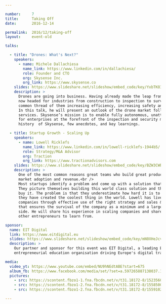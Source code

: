 ```yaml
---

number:     7
title:      Taking Off
date:       2016-12-14

permalink:  2016/12/taking-off
layout:     event-old

talks:

  - title: "Drones: What's Next?"
    speakers:
      - name: Michele Dallachiesa
        name_link: https://www.linkedin.com/in/dallachiesa/
        role: Founder and CTO
        org: Skysense Inc.
        org_link: https://www.skysense.co
    slides: https://www.slideshare.net/slideshow/embed_code/key/YxbTKOIBPveBf
    description: >
      Drones are going into business. Having already made the leap from military to consumer use, they are
      now headed for industries from construction to inspection to surveillance. Nevertheless, there is the
      common thread of them increasing efficiency, increasing safety and doing so at lower costs.<br />
      In this talk, he will present an outlook of the drone market followed by an introduction to Skysense's
      services. Skysense’s mission is to enable fully autonomous, unattended and persistent drone missions
      for enterprises at the forefront of the inspection and security markets. He will conclude with a brief
      history  of Skysense, few anecdotes, and key learnings.

  - title: Startup Growth - Scaling Up
    speakers:
      - name: Lowell Ricklefs
        name_link: https://www.linkedin.com/in/lowell-ricklefs-1944b5/
        role: Strategy/M&A Advisor
        org: Traction
        org_link: https://www.tractionadvisors.com
    slides: https://www.slideshare.net/slideshow/embed_code/key/BZW3CWBX50Uqaj
    description: >
      One of the most common reasons great teams who build great products fail is their inability to drive
      market adoption and revenue.<br />
      Most startups identify a problem and come up with a solution that they believe can change the world.
      They picture themselves building this world class solution and the world beating down their door to
      buy it. The problem is that they underestimate how hard it is to get people's attention - even when
      they have created the coolest thing in the world. Lowell has lived in the trenches and built 3 B2B
      companies through effective use of the right strategy and sales & marketing to drive revenue growth
      that ensures the survival of the company as a minimum and a large outcome for investors on the high
      side. He will share his experience in scaling companies and share advice and lessons learned for
      other entrepreneurs to learn from.

sponsor:
  name: EIT Digital
  link: https://www.eitdigital.eu
  slides: https://www.slideshare.net/slideshow/embed_code/key/mN0XHeJcvSIrTk
  description: >
    Our partner and sponsor for this event was EIT Digital, a leading European digital innovation and
    entrepreneurial education organisation driving Europe's digital transformation.

media:
  video_yt: https://www.youtube.com/embed/NU9hNEdtABE?start=675
  album_fb: https://www.facebook.com/media/set/?set=a.597265887138037.1073741835.476076519256975&type=1&l=dba18f7216
  pictures:
    - src: https://scontent.fbzo1-1.fna.fbcdn.net/v/t31.18172-8/15235608_597267100471249_8670895996107460257_o.jpg?_nc_cat=101&ccb=1-7&_nc_sid=5f2048&_nc_ohc=91JTxapBtRYAX_-GcpZ&_nc_ht=scontent.fbzo1-1.fna&oh=00_AfBnCsiCRo84J3rOqHdnlC7cyjYYTzo5nhLImcWGxo9VVw&oe=6611A4E7
    - src: https://scontent.fbzo1-2.fna.fbcdn.net/v/t31.18172-8/15585007_597268090471150_4118372159134644098_o.jpg?_nc_cat=102&ccb=1-7&_nc_sid=5f2048&_nc_ohc=l42Z-R8rxGUAX8pxA5s&_nc_ht=scontent.fbzo1-2.fna&oh=00_AfANX1ZcEPonFdxtOGaY-hvI7reeNv6-E8vYHzgBnCrZUg&oe=6611951B
    - src: https://scontent.fbzo1-2.fna.fbcdn.net/v/t31.18172-8/15591020_597268240471135_1048918498126448903_o.jpg?_nc_cat=103&ccb=1-7&_nc_sid=5f2048&_nc_ohc=IM_yKyUyB8MAX9bocsM&_nc_ht=scontent.fbzo1-2.fna&oh=00_AfD2IFC5X-12CFPGwuxxpllGIaNJEYPrKNymm7e470CkMA&oe=661195ED

---
```

